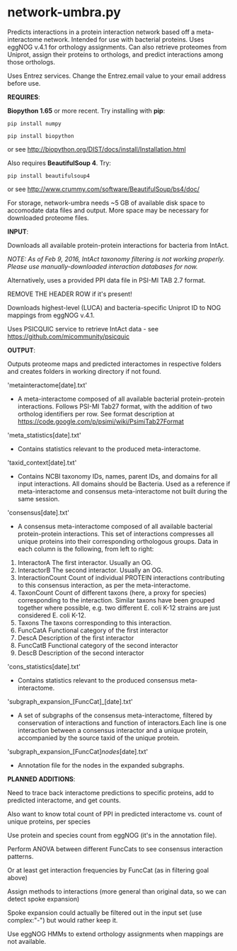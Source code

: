 # network-umbra.py

Predicts interactions in a protein interaction network based off a meta-interactome network.
Intended for use with bacterial proteins.
Uses eggNOG v.4.1 for orthology assignments.
Can also retrieve proteomes from Uniprot, assign their proteins to orthologs, and predict interactions among those orthologs.

Uses Entrez services.
Change the Entrez.email value to your email address before use.

**REQUIRES**: 

**Biopython 1.65** or more recent. Try installing with **pip**:

    pip install numpy

    pip install biopython

or see http://biopython.org/DIST/docs/install/Installation.html

Also requires **BeautifulSoup 4**. Try:

    pip install beautifulsoup4

or see http://www.crummy.com/software/BeautifulSoup/bs4/doc/

For storage, network-umbra needs ~5 GB of available disk space to accomodate data files and output. More space may be necessary for downloaded proteome files.

**INPUT**: 

Downloads all available protein-protein interactions for bacteria from IntAct.

*NOTE: As of Feb 9, 2016, IntAct taxonomy filtering is not working properly.  Please use manually-downloaded interaction databases for now.*

Alternatively, uses a provided PPI data file in PSI-MI TAB 2.7 format.

REMOVE THE HEADER ROW if it's present!
  
Downloads highest-level (LUCA) and bacteria-specific Uniprot ID to NOG mappings from eggNOG v.4.1.

Uses PSICQUIC service to retrieve IntAct data - see https://github.com/micommunity/psicquic

**OUTPUT**: 

Outputs proteome maps and predicted interactomes in respective folders and creates folders in working directory if not found.

'metainteractome[date].txt'
- A meta-interactome composed of all available bacterial protein-protein interactions.
   Follows PSI-MI Tab27 format, with the addition of two ortholog identifiers per row.
   See format description at https://code.google.com/p/psimi/wiki/PsimiTab27Format
   
'meta_statistics[date].txt'
- Contains statistics relevant to the produced meta-interactome.

'taxid_context[date].txt'
- Contains NCBI taxonomy IDs, names, parent IDs, and domains for all input interactions.
   All domains should be Bacteria.
   Used as a reference if meta-interactome and consensus meta-interactome not
   built during the same session.
   
'consensus[date].txt'
- A consensus meta-interactome composed of all available bacterial protein-protein interactions.
   This set of interactions compresses all unique proteins into their corresponding orthologous groups.
   Data in each column is the following, from left to right:
   
1. InteractorA  The first interactor. Usually an OG.
2. InteractorB  The second interactor. Usually an OG.
3. InteractionCount  Count of individual PROTEIN interactions contributing to this consensus interaction, as per the meta-interactome.
4. TaxonCount  Count of different taxons (here, a proxy for species) corresponding to the interaction.
   Similar taxons have been grouped together where possible, e.g. two different E. coli K-12 strains are just considered E. coli K-12.
5. Taxons  The taxons corresponding to this interaction.
6. FuncCatA  Functional category of the first interactor
7. DescA  Description of the first interactor
8. FuncCatB  Functional category of the second interactor
9. DescB  Description of the second interactor

'cons_statistics[date].txt'
- Contains statistics relevant to the produced consensus meta-interactome.
   
'subgraph_expansion_[FuncCat]_[date].txt'
- A set of subgraphs of the consensus meta-interactome, filtered by conservation of interactions and function of interactors.Each line is one interaction between a consensus interactor and a unique protein, accompanied by the source taxid of the unique protein.
   
'subgraph_expansion_[FuncCat]_nodes_[date].txt'
- Annotation file for the nodes in the expanded subgraphs.
   

**PLANNED ADDITIONS**:

Need to trace back interactome predictions to specific proteins, add to predicted interactome, and get counts.

Also want to know total count of PPI in predicted interactome vs. count of unique proteins, per species

Use protein and species count from eggNOG (it's in the annotation file).

Perform ANOVA between different FuncCats to see consensus interaction patterns.

Or at least get interaction frequencies by FuncCat (as in filtering goal above)
 
Assign methods to interactions (more general than original data, so we can detect spoke expansion)

Spoke expansion could actually be filtered out in the input set (use complex:"-") but would rather keep it.

Use eggNOG HMMs to extend orthology assignments when mappings are not available.
